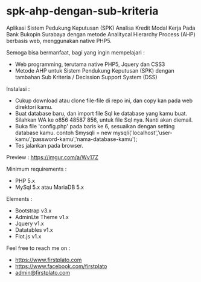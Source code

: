 # spk-ahp-dengan-sub-kriteria
Aplikasi Sistem Pedukung Keputusan (SPK) Analisa Kredit Modal Kerja Pada Bank Bukopin Surabaya dengan metode Analitycal Hierarchy Process (AHP) berbasis web, menggunakan native PHP5.

Semoga bisa bermanfaat, bagi yang ingin mempelajari :
- Web programming, terutama native PHP5, Jquery dan CSS3
- Metode AHP untuk Sistem Pendukung Keputusan (SPK) dengan tambahan Sub Kriteria / Decission Support System (DSS)

Instalasi :
- Cukup download atau clone file-file di repo ini, dan copy kan pada web direktori kamu.
- Buat database baru, dan import file Sql ke database yang kamu buat. 
  Silahkan WA ke o856 48587 856, untuk file Sql nya. Nanti akan diemail. 
- Buka file 'config.php' pada baris ke 6, sesuaikan dengan setting database kamu.
  contoh $mysqli = new mysqli('localhost','user-kamu','password-kamu','nama-database-kamu');
- Tes jalankan pada browser.

Preview :
https://imgur.com/a/Wv17Z

Minimum requirements :
- PHP 5.x
- MySql 5.x atau MariaDB 5.x

Elements :
- Bootstrap v3.x
- AdminLte Theme v1.x
- Jquery v1.x
- Datatables v1.x
- Flot.js v1.x

Feel free to reach me on :
- https://www.firstplato.com
- https://www.facebook.com/firstplato
- admin@firstplato.com
